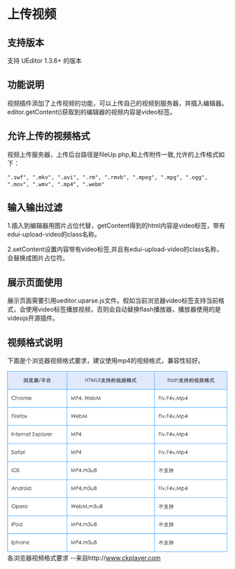 # 上传视频

## 支持版本 ##

支持 UEditor 1.3.6+ 的版本

## 功能说明 ##

视频插件添加了上传视频的功能，可以上传自己的视频到服务器，并插入编辑器。editor.getContent()获取到的编辑器的视频内容是video标签。

## 允许上传的视频格式 ##
视频上传服务器，上传后台路径是fileUp.php,和上传附件一致,允许的上传格式如下：
```
".swf", ".mkv", ".avi", ".rm", ".rmvb", ".mpeg", ".mpg", ".ogg", ".mov", ".wmv", ".mp4", ".webm"
```

## 输入输出过滤

1.插入到编辑器用图片占位代替，getContent得到的html内容是video标签，带有edui-upload-video的class名称。

2.setContent设置内容带有video标签,并且有edui-upload-video的class名称，会替换成图片占位符。

## 展示页面使用 ##

展示页面需要引用ueditor.uparse.js文件。假如当前浏览器video标签支持当前格式，会使用video标签播放视频，否则会自动替换flash播放器，播放器使用的是videojs开源插件。

## 视频格式说明 ##

下面是个浏览器视频格式要求，建议使用mp4的视频格式，兼容性较好。

![各浏览器视频格式要求](images/video.png)
各浏览器视频格式要求 --来自http://www.ckplayer.com